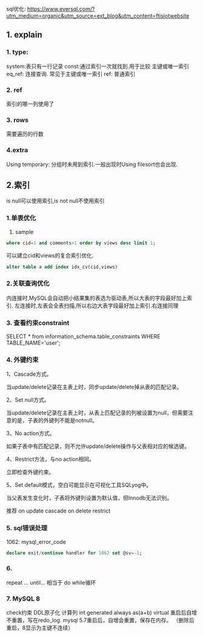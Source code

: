 sql优化: https://www.eversql.com/?utm_medium=organic&utm_source=ext_blog&utm_content=ftisiotwebsite
## 1. explain
### 1. type: 
system:表只有一行记录
const:通过索引一次就找到.用于比较 主键或唯一索引
eq_ref: 连接查询. 常见于主键或唯一索引
ref: 普通索引
### 2. ref
索引的哪一列使用了
### 3. rows
需要遍历的行数
### 4.extra
Using temporary: 分组时未用到索引.一般出现时Using filesort也会出现. 
## 2.索引
is null可以使用索引,is not null不使用索引
### 1.单表优化
1. sample
```sql
where cid=1 and comments>1 order by views desc limit 1;
```

可以建立cid和views的复合索引优化. 
```sql
alter table a add index idx_cv(cid,views)
```
### 2.关联查询优化
内连接时,MySQL会自动把小结果集的表选为驱动表,所以大表的字段最好加上索引.
左连接时,左表会全表扫描,所以右边大表字段最好加上索引.右连接同理
### 3. 查看约束constraint
SELECT * from information_schema.table_constraints WHERE TABLE_NAME='user';
### 4. 外键约束
1、Cascade方式。

当update/delete记录在主表上时，同步update/delete掉从表的匹配记录。

2、Set null方式。

当update/delete记录在主表上时，从表上匹配记录的列被设置为null，但需要注意的是，子表的外键列不能是notnull。

3、No action方式。

如果子表中有匹配记录，则不允许update/delete操作与父表相对应的候选键。

4、Restrict方法，与no action相同。

立即检查外键约束。

5、Set default模式，空白可能显示在可视化工具SQLyog中。

当父表发生变化时，子表将外键列设置为默认值，但Innodb无法识别。

推荐
on update cascade on delete restrict
### 5. sql错误处理
1062: mysql_error_code
```sql
declare exit/continue handler for 1062 set @sv=-1;
```
### 6. 
repeat ... until... 相当于 do while循环
### 7. MySQL 8
check约束
DDL原子化
计算列 int generated always as(a+b) virtual
重启后自增不重置，写在redo_log. mysql 5.7重启后，自增会重置，保存在内存。 （删除后重启，8显示为主键不连续）


